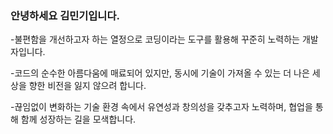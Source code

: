 ### 안녕하세요 김민기입니다.

-불편함을 개선하고자 하는 열정으로 코딩이라는 도구를 활용해 꾸준히 노력하는 개발자입니다. 

-코드의 순수한 아름다움에 매료되어 있지만, 동시에 기술이 가져올 수 있는 더 나은 세상을 향한 비전을 잃지 않으려 합니다.

-끊임없이 변화하는 기술 환경 속에서 유연성과 창의성을 갖추고자 노력하며, 협업을 통해 함께 성장하는 길을 모색합니다.


<!--
**mimgggg4444/mimgggg4444** is a ✨ _special_ ✨ repository because its `README.md` (this file) appears on your GitHub profile.

Here are some ideas to get you started:

- 🔭 I’m currently working on ...
- 🌱 I’m currently learning ...
- 👯 I’m looking to collaborate on ...
- 🤔 I’m looking for help with ...
- 💬 Ask me about ...
- 📫 How to reach me: ...
- 😄 Pronouns: ...
- ⚡ Fun fact: ...
-->
